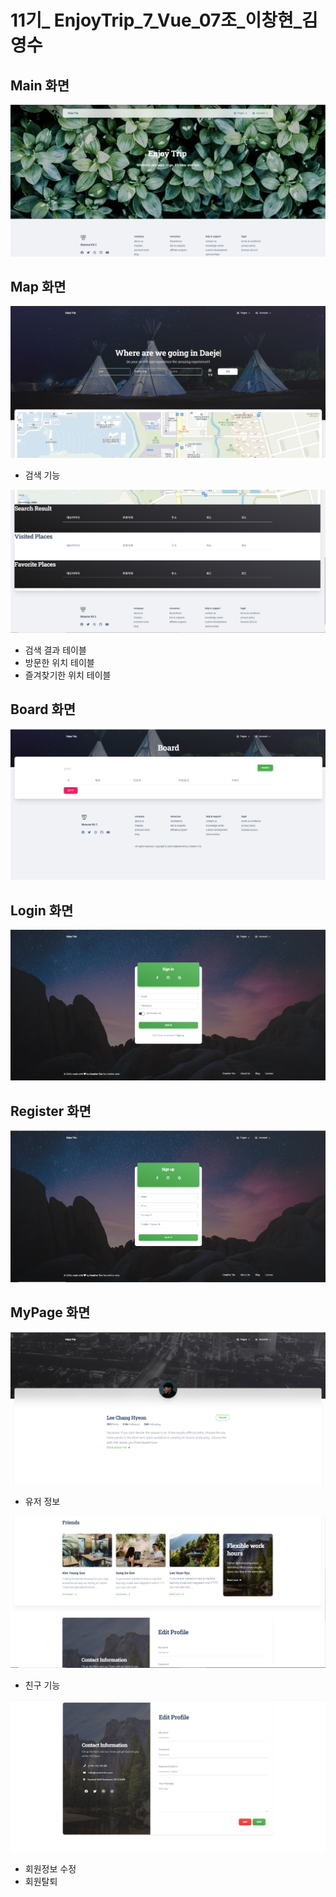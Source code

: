 # 11기_ EnjoyTrip_7_Vue_07조_이창현_김영수



## Main 화면
![image_main.png](./capture/image_main.png)

## Map 화면
![image_map_1.png](./capture/image_map_1.png)
- 검색 기능

![image_map_2.png](./capture/image_map_2.png)
- 검색 결과 테이블
- 방문한 위치 테이블
- 즐겨찾기한 위치 테이블

## Board 화면
![image_board.png](./capture/image_board.png)

## Login 화면
![image_login.png](./capture/image_login.png)

## Register 화면
![image_register.png](./capture/image_register.png)

## MyPage 화면
![image_mypage_1.png](./capture/image_mypage_1.png)
- 유저 정보

![image_mypage_2.png](./capture/image_mypage_2.png)
- 친구 기능

![image_mypage_3.png](./capture/image_mypage_3.png)
- 회원정보 수정
- 회원탈퇴
